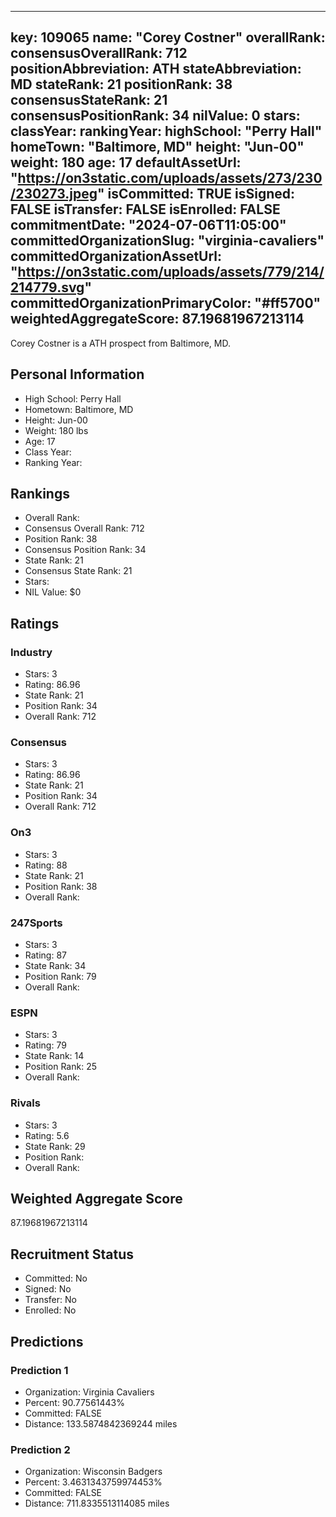 ---
  key: 109065
  name: "Corey Costner"
  overallRank: 
  consensusOverallRank: 712
  positionAbbreviation: ATH
  stateAbbreviation: MD
  stateRank: 21
  positionRank: 38
  consensusStateRank: 21
  consensusPositionRank: 34
  nilValue: 0
  stars: 
  classYear: 
  rankingYear: 
  highSchool: "Perry Hall"
  homeTown: "Baltimore, MD"
  height: "Jun-00"
  weight: 180
  age: 17
  defaultAssetUrl: "https://on3static.com/uploads/assets/273/230/230273.jpeg"
  isCommitted: TRUE
  isSigned: FALSE
  isTransfer: FALSE
  isEnrolled: FALSE
  commitmentDate: "2024-07-06T11:05:00"
  committedOrganizationSlug: "virginia-cavaliers"
  committedOrganizationAssetUrl: "https://on3static.com/uploads/assets/779/214/214779.svg"
  committedOrganizationPrimaryColor: "#ff5700"
  weightedAggregateScore: 87.19681967213114
  ---
  
  Corey Costner is a ATH prospect from Baltimore, MD.
  
  ## Personal Information
  - High School: Perry Hall
  - Hometown: Baltimore, MD
  - Height: Jun-00
  - Weight: 180 lbs
  - Age: 17
  - Class Year: 
  - Ranking Year: 
  
  ## Rankings
  - Overall Rank: 
  - Consensus Overall Rank: 712
  - Position Rank: 38
  - Consensus Position Rank: 34
  - State Rank: 21
  - Consensus State Rank: 21
  - Stars: 
  - NIL Value: $0
  
  ## Ratings
  
  ### Industry
  - Stars: 3
  - Rating: 86.96
  - State Rank: 21
  - Position Rank: 34
  - Overall Rank: 712
  
  ### Consensus
  - Stars: 3
  - Rating: 86.96
  - State Rank: 21
  - Position Rank: 34
  - Overall Rank: 712
  
  ### On3
  - Stars: 3
  - Rating: 88
  - State Rank: 21
  - Position Rank: 38
  - Overall Rank: 
  
  ### 247Sports
  - Stars: 3
  - Rating: 87
  - State Rank: 34
  - Position Rank: 79
  - Overall Rank: 
  
  ### ESPN
  - Stars: 3
  - Rating: 79
  - State Rank: 14
  - Position Rank: 25
  - Overall Rank: 
  
  ### Rivals
  - Stars: 3
  - Rating: 5.6
  - State Rank: 29
  - Position Rank: 
  - Overall Rank: 
  
  ## Weighted Aggregate Score
  87.19681967213114
  
  ## Recruitment Status
  - Committed: No
  - Signed: No
  - Transfer: No
  - Enrolled: No
  
  
  
  ## Predictions
  
  ### Prediction 1
  - Organization: Virginia Cavaliers
  - Percent: 90.77561443%
  - Committed: FALSE
  - Distance: 133.5874842369244 miles
  
  ### Prediction 2
  - Organization: Wisconsin Badgers
  - Percent: 3.4631343759974453%
  - Committed: FALSE
  - Distance: 711.8335513114085 miles
  
